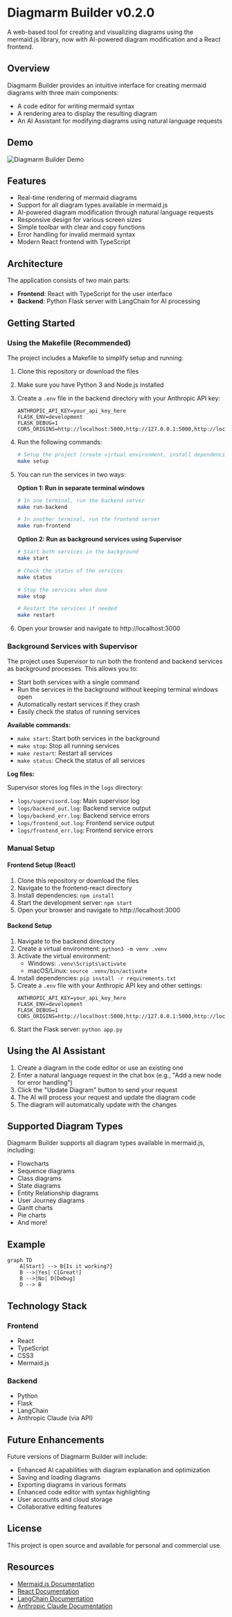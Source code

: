 # Diagmarm Builder v0.2.0

A web-based tool for creating and visualizing diagrams using the mermaid.js library, now with AI-powered diagram modification and a React frontend.

## Overview

Diagmarm Builder provides an intuitive interface for creating mermaid diagrams with three main components:
- A code editor for writing mermaid syntax
- A rendering area to display the resulting diagram
- An AI Assistant for modifying diagrams using natural language requests

## Demo

![Diagmarm Builder Demo](./demo.gif)

## Features

- Real-time rendering of mermaid diagrams
- Support for all diagram types available in mermaid.js
- AI-powered diagram modification through natural language requests
- Responsive design for various screen sizes
- Simple toolbar with clear and copy functions
- Error handling for invalid mermaid syntax
- Modern React frontend with TypeScript

## Architecture

The application consists of two main parts:
- **Frontend**: React with TypeScript for the user interface
- **Backend**: Python Flask server with LangChain for AI processing

## Getting Started

### Using the Makefile (Recommended)

The project includes a Makefile to simplify setup and running:

1. Clone this repository or download the files
2. Make sure you have Python 3 and Node.js installed
3. Create a `.env` file in the backend directory with your Anthropic API key:
   ```
   ANTHROPIC_API_KEY=your_api_key_here
   FLASK_ENV=development
   FLASK_DEBUG=1
   CORS_ORIGINS=http://localhost:5000,http://127.0.0.1:5000,http://localhost:3000
   ```
4. Run the following commands:

   ```bash
   # Setup the project (create virtual environment, install dependencies)
   make setup
   ```

5. You can run the services in two ways:

   **Option 1: Run in separate terminal windows**
   ```bash
   # In one terminal, run the backend server
   make run-backend

   # In another terminal, run the frontend server
   make run-frontend
   ```

   **Option 2: Run as background services using Supervisor**
   ```bash
   # Start both services in the background
   make start

   # Check the status of the services
   make status

   # Stop the services when done
   make stop

   # Restart the services if needed
   make restart
   ```

6. Open your browser and navigate to http://localhost:3000

### Background Services with Supervisor

The project uses Supervisor to run both the frontend and backend services as background processes. This allows you to:

- Start both services with a single command
- Run the services in the background without keeping terminal windows open
- Automatically restart services if they crash
- Easily check the status of running services

**Available commands:**

- `make start`: Start both services in the background
- `make stop`: Stop all running services
- `make restart`: Restart all services
- `make status`: Check the status of all services

**Log files:**

Supervisor stores log files in the `logs` directory:
- `logs/supervisord.log`: Main supervisor log
- `logs/backend_out.log`: Backend service output
- `logs/backend_err.log`: Backend service errors
- `logs/frontend_out.log`: Frontend service output
- `logs/frontend_err.log`: Frontend service errors

### Manual Setup

#### Frontend Setup (React)
1. Clone this repository or download the files
2. Navigate to the frontend-react directory
3. Install dependencies: `npm install`
4. Start the development server: `npm start`
5. Open your browser and navigate to http://localhost:3000

#### Backend Setup
1. Navigate to the backend directory
2. Create a virtual environment: `python3 -m venv .venv`
3. Activate the virtual environment:
   - Windows: `.venv\Scripts\activate`
   - macOS/Linux: `source .venv/bin/activate`
4. Install dependencies: `pip install -r requirements.txt`
5. Create a `.env` file with your Anthropic API key and other settings:
   ```
   ANTHROPIC_API_KEY=your_api_key_here
   FLASK_ENV=development
   FLASK_DEBUG=1
   CORS_ORIGINS=http://localhost:5000,http://127.0.0.1:5000,http://localhost:3000
   ```
6. Start the Flask server: `python app.py`

## Using the AI Assistant

1. Create a diagram in the code editor or use an existing one
2. Enter a natural language request in the chat box (e.g., "Add a new node for error handling")
3. Click the "Update Diagram" button to send your request
4. The AI will process your request and update the diagram code
5. The diagram will automatically update with the changes

## Supported Diagram Types

Diagmarm Builder supports all diagram types available in mermaid.js, including:

- Flowcharts
- Sequence diagrams
- Class diagrams
- State diagrams
- Entity Relationship diagrams
- User Journey diagrams
- Gantt charts
- Pie charts
- And more!

## Example

```mermaid
graph TD
    A[Start] --> B{Is it working?}
    B -->|Yes| C[Great!]
    B -->|No| D[Debug]
    D --> B
```

## Technology Stack

### Frontend
- React
- TypeScript
- CSS3
- Mermaid.js

### Backend
- Python
- Flask
- LangChain
- Anthropic Claude (via API)

## Future Enhancements

Future versions of Diagmarm Builder will include:
- Enhanced AI capabilities with diagram explanation and optimization
- Saving and loading diagrams
- Exporting diagrams in various formats
- Enhanced code editor with syntax highlighting
- User accounts and cloud storage
- Collaborative editing features

## License

This project is open source and available for personal and commercial use.

## Resources

- [Mermaid.js Documentation](https://mermaid.js.org/intro/)
- [React Documentation](https://react.dev/)
- [LangChain Documentation](https://python.langchain.com/docs/get_started/introduction)
- [Anthropic Claude Documentation](https://docs.anthropic.com/claude/docs)
